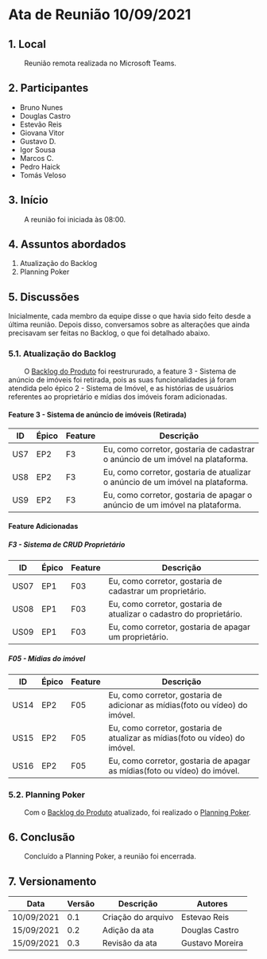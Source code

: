 # Ata de Reunião 10/09/2021
## 1. Local
&emsp;&emsp; Reunião remota realizada no Microsoft Teams.
 
## 2. Participantes
- Bruno Nunes
- Douglas Castro
- Estevão Reis
- Giovana Vitor
- Gustavo D.
- Igor Sousa
- Marcos C.
- Pedro Haick
- Tomás Veloso
 ## 3. Início
&emsp;&emsp; A reunião foi iniciada às 08:00.
 
## 4. Assuntos abordados
1. Atualização do Backlog
2. Planning Poker
 
## 5. Discussões
 Inicialmente, cada membro da equipe disse o que havia sido feito desde a última reunião. Depois disso, conversamos sobre as alterações que ainda precisavam ser feitas no Backlog, o que foi detalhado abaixo.
 
### 5.1. Atualização do Backlog
&emsp;&emsp; O [Backlog do Produto](https://unbarqdsw2021-1.github.io/2021.1_G04_Cardeal/modelagem/backlog_do_produto/) foi reestrururado, a feature 3 - Sistema de anúncio de imóveis foi retirada, pois as suas funcionalidades já foram atendida pelo épico 2 - Sistema de Imóvel, e as histórias de usuários referentes ao proprietário e mídias dos imóveis foram adicionadas.
 
#### Feature 3 - Sistema de anúncio de imóveis (Retirada)
 
| ID  | Épico  | Feature | Descrição |
| --- | ------ | ------- | --------- |
| US7 | EP2 | F3 | Eu, como corretor, gostaria de cadastrar o anúncio de um imóvel na plataforma. |
| US8 | EP2 | F3 | Eu, como corretor, gostaria de atualizar o anúncio de um imóvel na plataforma. |
| US9 | EP2 | F3 | Eu, como corretor, gostaria de apagar o anúncio de um imóvel na plataforma. |
 
#### Feature Adicionadas
 
##### F3 - Sistema de CRUD Proprietário
 
| ID  | Épico  | Feature | Descrição |
| --- | ------ | ------- | --------- |
| US07 | EP1 | F03 | Eu, como corretor, gostaria de cadastrar um proprietário. |
| US08 | EP1 | F03 | Eu, como corretor, gostaria de atualizar o cadastro do proprietário. |
| US09 | EP1 | F03 | Eu, como corretor, gostaria de apagar um proprietário. |
##### F05 - Mídias do imóvel
 | ID  | Épico  | Feature | Descrição |
 | --- | ------ | ------- | --------- |
 | US14 | EP2 | F05 | Eu, como corretor, gostaria de adicionar as mídias(foto ou vídeo) do imóvel. |
 | US15 | EP2 | F05 | Eu, como corretor, gostaria de atualizar as mídias(foto ou vídeo) do imóvel. |
 | US16 | EP2 | F05 | Eu, como corretor, gostaria de apagar as mídias(foto ou vídeo) do imóvel. |
 
### 5.2. Planning Poker
 &emsp;&emsp; Com o [Backlog do Produto](https://unbarqdsw2021-1.github.io/2021.1_G04_Cardeal/modelagem/backlog_do_produto/) atualizado, foi realizado o [Planning Poker](../planning_poker.md).
 
## 6. Conclusão
 &emsp;&emsp; Concluído a Planning Poker, a reunião foi encerrada.
 
## 7. Versionamento
 
| Data       | Versão | Descrição         | Autores       |
| ---------- | ------ | ----------------- | ------------- |
| 10/09/2021 | 0.1    | Criação do arquivo| Estevao Reis  |
| 15/09/2021 | 0.2    | Adição da ata | Douglas Castro  |
| 15/09/2021 | 0.3    | Revisão da ata | Gustavo Moreira  |